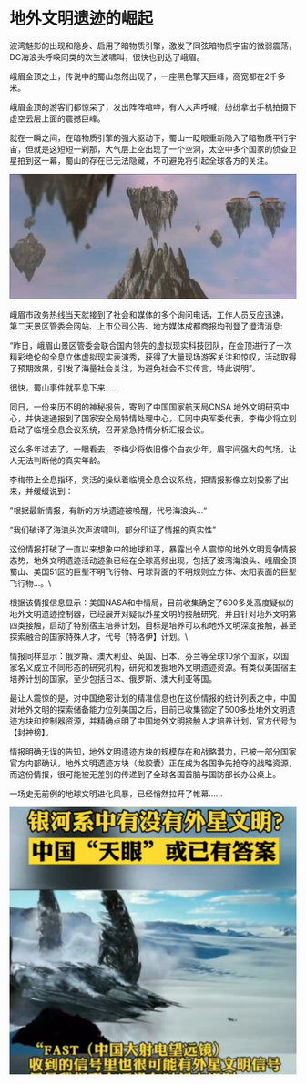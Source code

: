 # 地外文明遗迹的崛起

波湾魅影的出现和隐身、启用了暗物质引擎，激发了同弦暗物质宇宙的微弱震荡，DC海浪头呼唤同类的次生波啸叫，很快也到达了峨眉。

峨眉金顶之上，传说中的蜀山忽然出现了，一座黑色擎天巨峰，高宽都在2千多米。

峨眉金顶的游客们都惊呆了，发出阵阵喧哗，有人大声呼喊，纷纷拿出手机拍摄下虚空云层上面的震撼巨峰。

就在一瞬之间，在暗物质引擎的强大驱动下，蜀山一眨眼重新隐入了暗物质平行宇宙，但就是这短短一刹那，大气层上空出现了一个空洞，太空中多个国家的侦查卫星拍到这一幕，蜀山的存在已无法隐藏，不可避免将引起全球各方的关注。

![](../.gitbook/assets/1000.jpeg)

峨眉市政务热线当天就接到了社会和媒体的多个询问电话，工作人员反应迅速， 第二天景区管委会网站、上市公司公告、地方媒体成都商报均刊登了澄清消息:

“昨日，峨眉山景区管委会联合国内领先的虚拟现实科技团队，在金顶进行了一次精彩绝伦的全息立体虚拟现实表演秀，获得了大量现场游客关注和惊叹，活动取得了预期效果，引发了海量社会关注，为避免社会不实传言，特此说明”。

很快，蜀山事件就平息下来......

同日，一份来历不明的神秘报告，寄到了中国国家航天局CNSA 地外文明研究中心，并快速通报到了国家安全局特情处理中心，汇同中央军委代表，李梅少将立刻启动了临境全息会议系统，召开紧急特情分析汇报会议。

这么多年过去了，一眼看去，李梅少将依旧像个白衣少年，眉宇间强大的气场，让人无法判断他的真实年龄。

李梅带上全息指环，灵活的操纵着临境全息会议系统，把情报影像立刻投影了出来，并缓缓说到：

”根据最新情报，有新的方块遗迹被唤醒，代号海浪头...“

“我们破译了海浪头次声波啸叫，部分印证了情报的真实性”

这份情报打破了一直以来想象中的地球和平，暴露出令人震惊的地外文明竞争情报态势，地外文明遗迹活动迹象已经在全球高频出现，包括了波湾海浪头、峨眉金顶蜀山、美国51区的巨型不明飞行物、月球背面的不明规则立方体、太阳表面的巨型飞行物...。\


根据该情报信息显示：美国NASA和中情局，目前收集确定了600多处高度疑似的地外文明遗迹控制器，已经展开对疑似外星文明的接触研究，并且针对地外文明第四类接触，启动了特别宿主培养计划，目标是培养可以和地外文明深度接触，甚至探索融合的国家特殊人才，代号【特洛伊】计划。\


情报同样显示：俄罗斯、澳大利亚、英国、日本、芬兰等全球10余个国家，以国家名义成立不同形态的研究机构，研究和发掘地外文明遗迹资源。有类似美国宿主培养计划的国家，至少包括日本、俄罗斯、澳大利亚等国。



最让人震惊的是，对中国绝密计划的精准信息也在这份情报的统计列表之中，中国对地外文明的探索储备能力位列美国之后，目前已收集锁定了500多处地外文明遗迹方块和控制器资源，并精确点明了中国地外文明接触人才培养计划，官方代号为【封神榜】。



情报明确无误的告知，地外文明遗迹方块的规模存在和战略潜力，已被一部分国家官方内部确认，地外文明遗迹方块（龙胶囊）正在成为各国争先抢夺的战略资源，而这份情报，很可能被无差别的传递到了全球各国首脑与国防部长办公桌上。



一场史无前例的地球文明进化风暴，已经悄然拉开了帷幕......



![](<../.gitbook/assets/截屏2022-02-05 下午5.46.17.png>)

